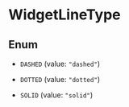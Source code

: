 

# WidgetLineType

## Enum


* `DASHED` (value: `"dashed"`)

* `DOTTED` (value: `"dotted"`)

* `SOLID` (value: `"solid"`)



